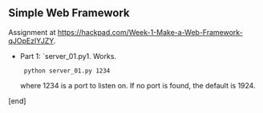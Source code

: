 ## Simple Web Framework

Assignment at https://hackpad.com/Week-1-Make-a-Web-Framework-qJOpEzlYJZY.

 * Part 1: `server_01.py1. Works. 

        python server_01.py 1234

   where 1234 is a port to listen on. If no port is found, the default is 1924.

[end]
